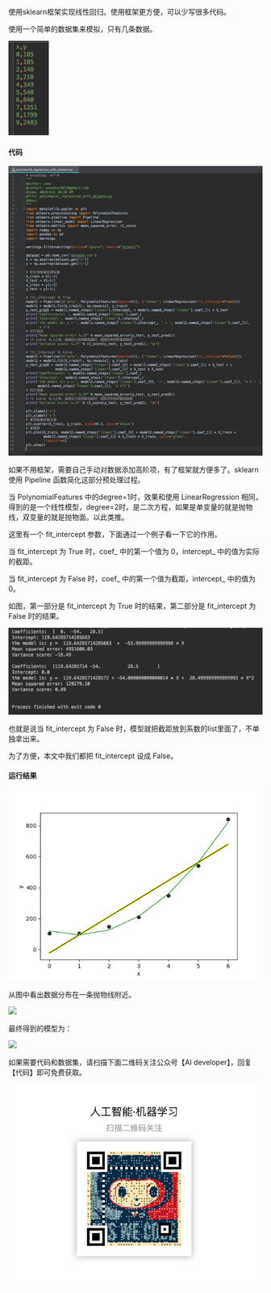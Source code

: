 使用sklearn框架实现线性回归。使用框架更方便，可以少写很多代码。

使用一个简单的数据集来模拟，只有几条数据。

![](image/24.png)

#### 代码

![](image/35.png)

如果不用框架，需要自己手动对数据添加高阶项，有了框架就方便多了。sklearn 使用 Pipeline 函数简化这部分预处理过程。

当 PolynomialFeatures 中的degree=1时，效果和使用 LinearRegression 相同，得到的是一个线性模型，degree=2时，是二次方程，如果是单变量的就是抛物线，双变量的就是抛物面。以此类推。

这里有一个 fit_intercept 参数，下面通过一个例子看一下它的作用。

当 fit_intercept 为 True 时，coef_ 中的第一个值为 0，intercept_ 中的值为实际的截距。

当 fit_intercept 为 False 时，coef_ 中的第一个值为截距，intercept_ 中的值为 0。

如图，第一部分是 fit_intercept 为 True 时的结果，第二部分是 fit_intercept 为 False 时的结果。

![](image/41.png)

也就是说当 fit_intercept 为 False 时，模型就把截距放到系数的list里面了，不单独拿出来。

为了方便，本文中我们都把 fit_intercept 设成 False。

#### 运行结果

![](image/33.png)

从图中看出数据分布在一条抛物线附近。

![](/Users/sunshuai/Desktop/machine-learning/image/37.png)

最终得到的模型为：

![](/Users/sunshuai/Desktop/machine-learning/image/38.png)

如果需要代码和数据集，请扫描下面二维码关注公众号【AI developer】，回复【代码】即可免费获取。

<div align=center>
<div style="align: center" >
<img src="qrcode.png"   width = "500" height = "400" />
</div>